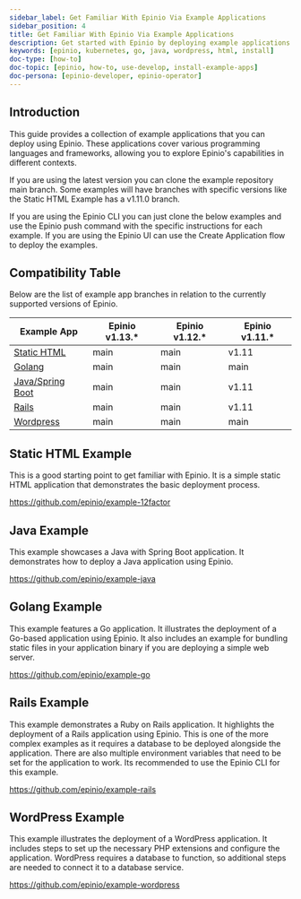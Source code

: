 ```yaml
---
sidebar_label: Get Familiar With Epinio Via Example Applications
sidebar_position: 4
title: Get Familiar With Epinio Via Example Applications
description: Get started with Epinio by deploying example applications.
keywords: [epinio, kubernetes, go, java, wordpress, html, install]
doc-type: [how-to]
doc-topic: [epinio, how-to, use-develop, install-example-apps]
doc-persona: [epinio-developer, epinio-operator]
---
```


## Introduction

This guide provides a collection of example applications that you can deploy using Epinio. These applications cover various programming languages and frameworks, allowing you to explore Epinio's capabilities in different contexts.

If you are using the latest version you can clone the example repository main branch. Some examples will have branches with specific versions like the Static HTML Example has a v1.11.0 branch.

If you are using the Epinio CLI you can just clone the below examples and use the 
Epinio push command with the specific instructions for each example. If you are using the Epinio UI can use the Create Application flow to deploy the examples.

## Compatibility Table
Below are the list of example app branches in relation to the currently supported
versions of Epinio. 

| Example App                                                | Epinio v1.13.* | Epinio v1.12.* | Epinio v1.11.* |
| ---------------------------------------------------------- | -------------  | -------------  | -------------- |
| [Static HTML](https://github.com/epinio/example-12factor)  | main           | main           | v1.11          |
| [Golang](https://github.com/epinio/example-go)             | main           | main           | main           |
| [Java/Spring Boot](https://github.com/epinio/example-java) | main           | main           | v1.11          |
| [Rails](https://github.com/epinio/example-rails)           | main           | main           | v1.11          |
| [Wordpress](https://github.com/epinio/example-wordpress)   | main           | main           | main           |

## Static HTML Example

This is a good starting point to get familiar with Epinio. It is a simple static HTML application that demonstrates the basic deployment process.

https://github.com/epinio/example-12factor

## Java Example

This example showcases a Java with Spring Boot application. It demonstrates how to deploy a Java application using Epinio.

https://github.com/epinio/example-java

## Golang Example

This example features a Go application. It illustrates the deployment of a Go-based application using Epinio. It also includes an example for bundling static files in your application binary if you are deploying a simple web server. 

https://github.com/epinio/example-go

## Rails Example

This example demonstrates a Ruby on Rails application. It highlights the deployment of a Rails application using Epinio. This is one of the more complex examples as it requires a database to be deployed alongside the application. There are also multiple environment variables that need to be set for the application to work. Its recommended to use the Epinio CLI for this example.

https://github.com/epinio/example-rails

## WordPress Example

This example illustrates the deployment of a WordPress application. It includes steps to set up the necessary PHP extensions and configure the application. WordPress requires a database to function, so additional steps are needed to connect it to a database service.

https://github.com/epinio/example-wordpress

